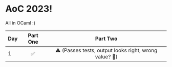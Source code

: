 # AoC 2023!

All in OCaml :)

Day | Part One | Part Two
:---|:--------:|:---------:
1 | ✅ | ⚠️ (Passes tests, output looks right, wrong value? 🤷)

